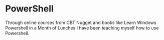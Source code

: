 # PowerShell 
Through online courses from CBT Nugget and books like Learn Windows Powershell in a Month of Lunches I have been teaching myself how to use Powershell.

